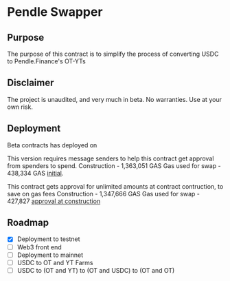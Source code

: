 # Pendle Swapper

## Purpose

The purpose of this contract is to simplify the process of converting USDC to Pendle.Finance's OT-YTs

## Disclaimer

The project is unaudited, and very much in beta. No warranties. Use at your own risk. 

## Deployment

Beta contracts has deployed on 

This version requires message senders to help this contract get approval from spenders to spend.
Construction - 1,363,051 GAS
Gas used for swap - 438,334 GAS
[initial](https://kovan.etherscan.io/address/0xb101a17cb148290d45a05185ee43dc4f1363f434). 

This contract gets approval for unlimited amounts at contract contruction, to save on gas fees
Construction - 1,347,666 GAS
Gas used for swap - 427,827
[approval at construction](https://kovan.etherscan.io/address/0x4a20e823fb481664fed9927ac3025910efb1ebe4)

## Roadmap

- [x] Deployment to testnet 
- [ ] Web3 front end
- [ ] Deployment to mainnet
- [ ] USDC to OT and YT Farms
- [ ] USDC to (OT and YT) to (OT and USDC) to (OT and OT)
